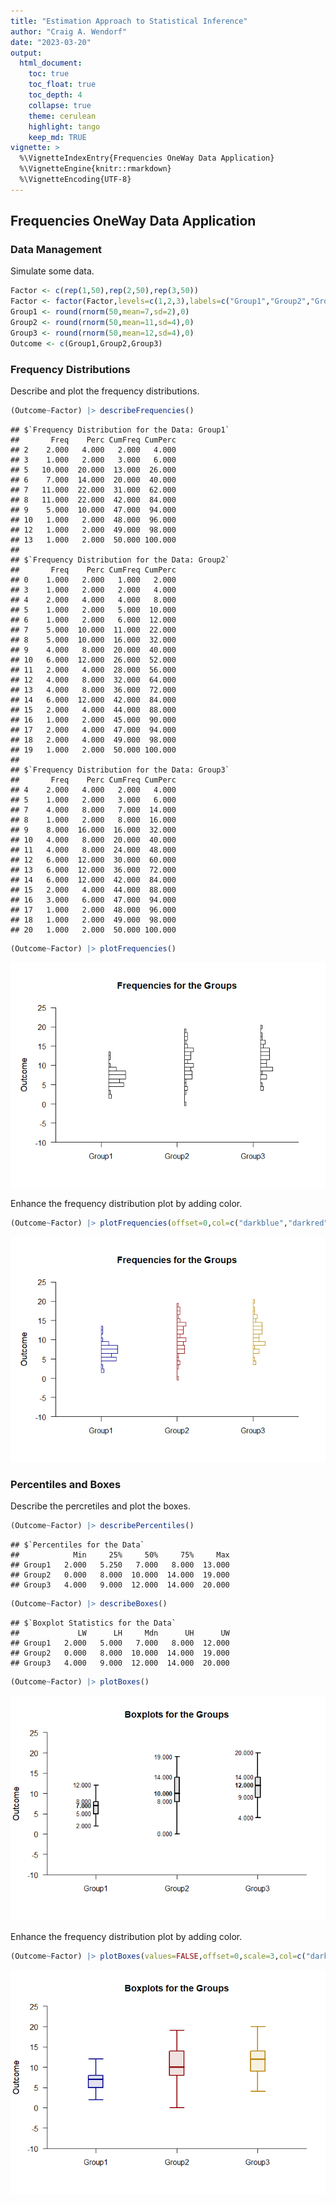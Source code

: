 ```yaml
---
title: "Estimation Approach to Statistical Inference"
author: "Craig A. Wendorf"
date: "2023-03-20"
output:
  html_document:
    toc: true
    toc_float: true
    toc_depth: 4
    collapse: true
    theme: cerulean
    highlight: tango
    keep_md: TRUE
vignette: >
  %\VignetteIndexEntry{Frequencies OneWay Data Application}
  %\VignetteEngine{knitr::rmarkdown}
  %\VignetteEncoding{UTF-8}
---
```






## Frequencies OneWay Data Application

### Data Management

Simulate some data.

```r
Factor <- c(rep(1,50),rep(2,50),rep(3,50))
Factor <- factor(Factor,levels=c(1,2,3),labels=c("Group1","Group2","Group3"))
Group1 <- round(rnorm(50,mean=7,sd=2),0)
Group2 <- round(rnorm(50,mean=11,sd=4),0)
Group3 <- round(rnorm(50,mean=12,sd=4),0)
Outcome <- c(Group1,Group2,Group3)
```

### Frequency Distributions

Describe and plot the frequency distributions.

```r
(Outcome~Factor) |> describeFrequencies()
```

```
## $`Frequency Distribution for the Data: Group1`
##       Freq    Perc CumFreq CumPerc
## 2    2.000   4.000   2.000   4.000
## 3    1.000   2.000   3.000   6.000
## 5   10.000  20.000  13.000  26.000
## 6    7.000  14.000  20.000  40.000
## 7   11.000  22.000  31.000  62.000
## 8   11.000  22.000  42.000  84.000
## 9    5.000  10.000  47.000  94.000
## 10   1.000   2.000  48.000  96.000
## 12   1.000   2.000  49.000  98.000
## 13   1.000   2.000  50.000 100.000
## 
## $`Frequency Distribution for the Data: Group2`
##       Freq    Perc CumFreq CumPerc
## 0    1.000   2.000   1.000   2.000
## 3    1.000   2.000   2.000   4.000
## 4    2.000   4.000   4.000   8.000
## 5    1.000   2.000   5.000  10.000
## 6    1.000   2.000   6.000  12.000
## 7    5.000  10.000  11.000  22.000
## 8    5.000  10.000  16.000  32.000
## 9    4.000   8.000  20.000  40.000
## 10   6.000  12.000  26.000  52.000
## 11   2.000   4.000  28.000  56.000
## 12   4.000   8.000  32.000  64.000
## 13   4.000   8.000  36.000  72.000
## 14   6.000  12.000  42.000  84.000
## 15   2.000   4.000  44.000  88.000
## 16   1.000   2.000  45.000  90.000
## 17   2.000   4.000  47.000  94.000
## 18   2.000   4.000  49.000  98.000
## 19   1.000   2.000  50.000 100.000
## 
## $`Frequency Distribution for the Data: Group3`
##       Freq    Perc CumFreq CumPerc
## 4    2.000   4.000   2.000   4.000
## 5    1.000   2.000   3.000   6.000
## 7    4.000   8.000   7.000  14.000
## 8    1.000   2.000   8.000  16.000
## 9    8.000  16.000  16.000  32.000
## 10   4.000   8.000  20.000  40.000
## 11   4.000   8.000  24.000  48.000
## 12   6.000  12.000  30.000  60.000
## 13   6.000  12.000  36.000  72.000
## 14   6.000  12.000  42.000  84.000
## 15   2.000   4.000  44.000  88.000
## 16   3.000   6.000  47.000  94.000
## 17   1.000   2.000  48.000  96.000
## 18   1.000   2.000  49.000  98.000
## 20   1.000   2.000  50.000 100.000
```

```r
(Outcome~Factor) |> plotFrequencies()
```

![](figures/Frequencies-OneWay-FrequenciesA-1.png)<!-- -->

Enhance the frequency distribution plot by adding color.

```r
(Outcome~Factor) |> plotFrequencies(offset=0,col=c("darkblue","darkred","darkgoldenrod"))
```

![](figures/Frequencies-OneWay-FrequenciesB-1.png)<!-- -->

### Percentiles and Boxes

Describe the percretiles and plot the boxes.

```r
(Outcome~Factor) |> describePercentiles()
```

```
## $`Percentiles for the Data`
##            Min     25%     50%     75%     Max
## Group1   2.000   5.250   7.000   8.000  13.000
## Group2   0.000   8.000  10.000  14.000  19.000
## Group3   4.000   9.000  12.000  14.000  20.000
```

```r
(Outcome~Factor) |> describeBoxes()
```

```
## $`Boxplot Statistics for the Data`
##             LW      LH     Mdn      UH      UW
## Group1   2.000   5.000   7.000   8.000  12.000
## Group2   0.000   8.000  10.000  14.000  19.000
## Group3   4.000   9.000  12.000  14.000  20.000
```

```r
(Outcome~Factor) |> plotBoxes()
```

![](figures/Frequencies-OneWay-BoxesA-1.png)<!-- -->

Enhance the frequency distribution plot by adding color.

```r
(Outcome~Factor) |> plotBoxes(values=FALSE,offset=0,scale=3,col=c("darkblue","darkred","darkgoldenrod"))
```

![](figures/Frequencies-OneWay-BoxesB-1.png)<!-- -->
